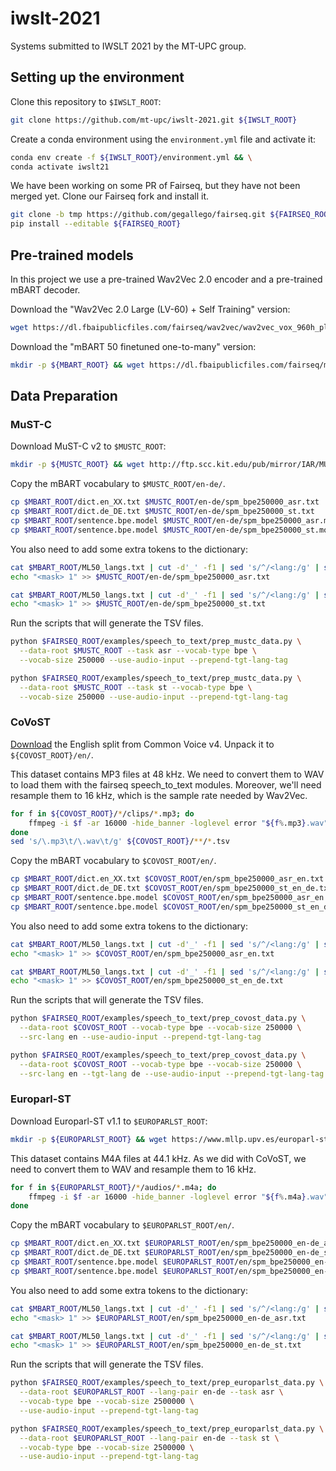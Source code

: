 # iwslt-2021
Systems submitted to IWSLT 2021 by the MT-UPC group.

## Setting up the environment
Clone this repository to `$IWSLT_ROOT`:
```bash
git clone https://github.com/mt-upc/iwslt-2021.git ${IWSLT_ROOT} 
```
Create a conda environment using the `environment.yml` file and activate it:
```bash
conda env create -f ${IWSLT_ROOT}/environment.yml && \
conda activate iwslt21
```
We have been working on some PR of Fairseq, but they have not been merged yet. Clone our Fairseq fork and install it. 
```bash
git clone -b tmp https://github.com/gegallego/fairseq.git ${FAIRSEQ_ROOT} && \
pip install --editable ${FAIRSEQ_ROOT}
```

## Pre-trained models
In this project we use a pre-trained Wav2Vec 2.0 encoder and a pre-trained mBART decoder.

Download the "Wav2Vec 2.0 Large (LV-60) + Self Training" version:
```bash
wget https://dl.fbaipublicfiles.com/fairseq/wav2vec/wav2vec_vox_960h_pl.pt -P ${WAV2VEC_ROOT}
```

Download the "mBART 50 finetuned one-to-many" version:
```bash
mkdir -p ${MBART_ROOT} && wget https://dl.fbaipublicfiles.com/fairseq/models/mbart50/mbart50.ft.1n.tar.gz -O - | tar -xz --strip-components 1 -C ${MBART_ROOT}
```


## Data Preparation

### MuST-C
Download MuST-C v2 to `$MUSTC_ROOT`:
```bash
mkdir -p ${MUSTC_ROOT} && wget http://ftp.scc.kit.edu/pub/mirror/IAR/MUSTC_v2.0_en-de.tar.gz -O - | tar -xz -C ${MUSTC_ROOT}
```

Copy the mBART vocabulary to `$MUSTC_ROOT/en-de/`.
```bash
cp $MBART_ROOT/dict.en_XX.txt $MUSTC_ROOT/en-de/spm_bpe250000_asr.txt
cp $MBART_ROOT/dict.de_DE.txt $MUSTC_ROOT/en-de/spm_bpe250000_st.txt
cp $MBART_ROOT/sentence.bpe.model $MUSTC_ROOT/en-de/spm_bpe250000_asr.model
cp $MBART_ROOT/sentence.bpe.model $MUSTC_ROOT/en-de/spm_bpe250000_st.model
```

You also need to add some extra tokens to the dictionary:
```bash
cat $MBART_ROOT/ML50_langs.txt | cut -d'_' -f1 | sed 's/^/<lang:/g' | sed 's/$/> 1/g' >> $MUSTC_ROOT/en-de/spm_bpe250000_asr.txt && \
echo "<mask> 1" >> $MUSTC_ROOT/en-de/spm_bpe250000_asr.txt

cat $MBART_ROOT/ML50_langs.txt | cut -d'_' -f1 | sed 's/^/<lang:/g' | sed 's/$/> 1/g' >> $MUSTC_ROOT/en-de/spm_bpe250000_st.txt && \
echo "<mask> 1" >> $MUSTC_ROOT/en-de/spm_bpe250000_st.txt
```

Run the scripts that will generate the TSV files.
```bash
python $FAIRSEQ_ROOT/examples/speech_to_text/prep_mustc_data.py \
  --data-root $MUSTC_ROOT --task asr --vocab-type bpe \
  --vocab-size 250000 --use-audio-input --prepend-tgt-lang-tag

python $FAIRSEQ_ROOT/examples/speech_to_text/prep_mustc_data.py \
  --data-root $MUSTC_ROOT --task st --vocab-type bpe \
  --vocab-size 250000 --use-audio-input --prepend-tgt-lang-tag
```

### CoVoST
[Download](https://commonvoice.mozilla.org/en/datasets) the English split from Common Voice v4. Unpack it to `${COVOST_ROOT}/en/`.

This dataset contains MP3 files at 48 kHz. We need to convert them to WAV to load them with the fairseq speech_to_text modules. Moreover, we'll need resample them to 16 kHz, which is the sample rate needed by Wav2Vec.

```bash
for f in ${COVOST_ROOT}/*/clips/*.mp3; do
    ffmpeg -i $f -ar 16000 -hide_banner -loglevel error "${f%.mp3}.wav" && rm $f
done
sed 's/\.mp3\t/\.wav\t/g' ${COVOST_ROOT}/**/*.tsv
```

Copy the mBART vocabulary to `$COVOST_ROOT/en/`.
```bash
cp $MBART_ROOT/dict.en_XX.txt $COVOST_ROOT/en/spm_bpe250000_asr_en.txt
cp $MBART_ROOT/dict.de_DE.txt $COVOST_ROOT/en/spm_bpe250000_st_en_de.txt
cp $MBART_ROOT/sentence.bpe.model $COVOST_ROOT/en/spm_bpe250000_asr_en.model
cp $MBART_ROOT/sentence.bpe.model $COVOST_ROOT/en/spm_bpe250000_st_en_de.model
```

You also need to add some extra tokens to the dictionary:
```bash
cat $MBART_ROOT/ML50_langs.txt | cut -d'_' -f1 | sed 's/^/<lang:/g' | sed 's/$/> 1/g' >> $COVOST_ROOT/en/spm_bpe250000_asr_en.txt && \
echo "<mask> 1" >> $COVOST_ROOT/en/spm_bpe250000_asr_en.txt

cat $MBART_ROOT/ML50_langs.txt | cut -d'_' -f1 | sed 's/^/<lang:/g' | sed 's/$/> 1/g' >> $COVOST_ROOT/en/spm_bpe250000_st_en_de.txt && \
echo "<mask> 1" >> $COVOST_ROOT/en/spm_bpe250000_st_en_de.txt
```

Run the scripts that will generate the TSV files.
```bash
python $FAIRSEQ_ROOT/examples/speech_to_text/prep_covost_data.py \
  --data-root $COVOST_ROOT --vocab-type bpe --vocab-size 250000 \
  --src-lang en --use-audio-input --prepend-tgt-lang-tag

python $FAIRSEQ_ROOT/examples/speech_to_text/prep_covost_data.py \
  --data-root $COVOST_ROOT --vocab-type bpe --vocab-size 250000 \
  --src-lang en --tgt-lang de --use-audio-input --prepend-tgt-lang-tag
```


### Europarl-ST
Download Europarl-ST v1.1 to `$EUROPARLST_ROOT`:
```bash
mkdir -p ${EUROPARLST_ROOT} && wget https://www.mllp.upv.es/europarl-st/v1.1.tar.gz -O - | tar -xz --strip-components 1 -C ${EUROPARLST_ROOT}
```

This dataset contains M4A files at 44.1 kHz. As we did with CoVoST, we need to convert them to WAV and resample them to 16 kHz.

```bash
for f in ${EUROPARLST_ROOT}/*/audios/*.m4a; do
    ffmpeg -i $f -ar 16000 -hide_banner -loglevel error "${f%.m4a}.wav" && rm $f
done
```

Copy the mBART vocabulary to `$EUROPARLST_ROOT/en/`.
```bash
cp $MBART_ROOT/dict.en_XX.txt $EUROPARLST_ROOT/en/spm_bpe250000_en-de_asr.txt
cp $MBART_ROOT/dict.de_DE.txt $EUROPARLST_ROOT/en/spm_bpe250000_en-de_st.txt
cp $MBART_ROOT/sentence.bpe.model $EUROPARLST_ROOT/en/spm_bpe250000_en-de_asr.txt
cp $MBART_ROOT/sentence.bpe.model $EUROPARLST_ROOT/en/spm_bpe250000_en-de_st.model
```

You also need to add some extra tokens to the dictionary:
```bash
cat $MBART_ROOT/ML50_langs.txt | cut -d'_' -f1 | sed 's/^/<lang:/g' | sed 's/$/> 1/g' >> $EUROPARLST_ROOT/en/spm_bpe250000_en-de_asr.txt && \
echo "<mask> 1" >> $EUROPARLST_ROOT/en/spm_bpe250000_en-de_asr.txt

cat $MBART_ROOT/ML50_langs.txt | cut -d'_' -f1 | sed 's/^/<lang:/g' | sed 's/$/> 1/g' >> $EUROPARLST_ROOT/en/spm_bpe250000_en-de_st.txt && \
echo "<mask> 1" >> $EUROPARLST_ROOT/en/spm_bpe250000_en-de_st.txt
```

Run the scripts that will generate the TSV files.
```bash
python $FAIRSEQ_ROOT/examples/speech_to_text/prep_europarlst_data.py \
  --data-root $EUROPARLST_ROOT --lang-pair en-de --task asr \
  --vocab-type bpe --vocab-size 2500000 \
  --use-audio-input --prepend-tgt-lang-tag

python $FAIRSEQ_ROOT/examples/speech_to_text/prep_europarlst_data.py \
  --data-root $EUROPARLST_ROOT --lang-pair en-de --task st \
  --vocab-type bpe --vocab-size 2500000 \
  --use-audio-input --prepend-tgt-lang-tag
```

